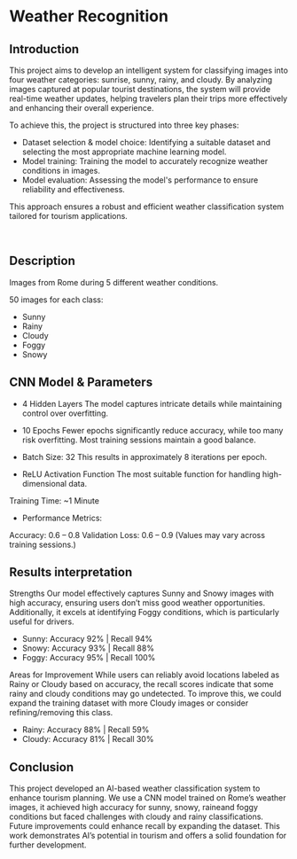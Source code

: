 <h1>Weather Recognition</h1>

<h2>Introduction</h2>
This project aims to develop an intelligent system for classifying images into four weather categories: sunrise, sunny, rainy, and cloudy. By analyzing images captured at popular tourist destinations, the system will provide real-time weather updates, helping travelers plan their trips more effectively and enhancing their overall experience.

To achieve this, the project is structured into three key phases:

- Dataset selection & model choice: Identifying a suitable dataset and selecting the most appropriate machine learning model.
- Model training: Training the model to accurately recognize weather conditions in images.
- Model evaluation: Assessing the model's performance to ensure reliability and effectiveness.

This approach ensures a robust and efficient weather classification system tailored for tourism applications.

<br />


<h2>Description</h2>

Images from Rome during 5 different weather conditions.

50 images for each class:
- Sunny
- Rainy
- Cloudy
- Foggy
- Snowy


<h2>CNN Model & Parameters</h2>
         
- 4 Hidden Layers
The model captures intricate details while maintaining control over overfitting.

- 10 Epochs
Fewer epochs significantly reduce accuracy, while too many risk overfitting. Most training sessions maintain a good balance.

- Batch Size: 32
This results in approximately 8 iterations per epoch.

- ReLU Activation Function
The most suitable function for handling high-dimensional data.

Training Time: ~1 Minute

- Performance Metrics:

Accuracy: 0.6 – 0.8
Validation Loss: 0.6 – 0.9
(Values may vary across training sessions.)

<h2>Results interpretation</h2>

Strengths
Our model effectively captures Sunny and Snowy images with high accuracy, ensuring users don’t miss good weather opportunities. Additionally, it excels at identifying Foggy conditions, which is particularly useful for drivers.

- Sunny: Accuracy 92% | Recall 94%
- Snowy: Accuracy 93% | Recall 88%
- Foggy: Accuracy 95% | Recall 100%
  
Areas for Improvement
While users can reliably avoid locations labeled as Rainy or Cloudy based on accuracy, the recall scores indicate that some rainy and cloudy conditions may go undetected. To improve this, we could expand the training dataset with more Cloudy images or consider refining/removing this class.

- Rainy: Accuracy 88% | Recall 59%
- Cloudy: Accuracy 81% | Recall 30%

<h2>Conclusion</h2>

This project developed an AI-based weather classification system to enhance tourism planning. We use a CNN model trained on Rome’s weather images, it achieved high accuracy for sunny, snowy, raineand foggy conditions but faced challenges with cloudy and rainy classifications. Future improvements could enhance recall by expanding the dataset. This work demonstrates AI’s potential in tourism and offers a solid foundation for further development.

